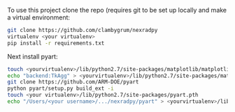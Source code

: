 
To use this project clone the repo (requires git to be set up locally and
make a virtual environment:

```bash
git clone https://github.com/clambygrum/nexradpy
virtualenv <your virtualenv>
pip install -r requirements.txt
```

Next install pyart:

```bash
touch <yourvirtualenv>/lib/python2.7/site-packages/matplotlib/matplotlibrc
echo "backend:TkAgg" > <yourvirtualenv>/lib/python2.7/site-packages/matplotlib/matplotlibrc
git clone https://github.com/ARM-DOE/pyart
python pyart/setup.py build_ext -i
touch <your virtualenv>/lib/python2.7/site-packages/pyart.pth
echo "/Users/<your username>/.../nexradpy/pyart" > <yourvirtualenv>/lib/python2.7/site-packages/pyart.pth
```
